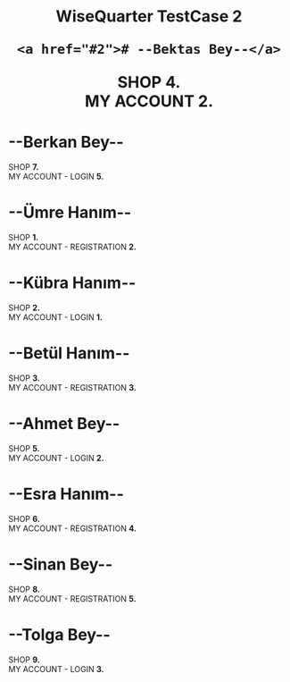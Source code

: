 <h1 align="center"> WiseQuarter TestCase 2


    <a href="#2"># --Bektas Bey--</a>
SHOP <strong>4.</strong> <br>
MY ACCOUNT <strong>2.</strong>


# --Berkan Bey--
SHOP <strong>7.</strong> <br>
MY ACCOUNT - LOGIN <strong>5.</strong>


# --Ümre Hanım--
SHOP <strong>1.</strong> <br>
MY ACCOUNT - REGISTRATION <strong>2.</strong>


# --Kübra Hanım--
SHOP <strong>2.</strong> <br>
MY ACCOUNT - LOGIN <strong>1.</strong>


# --Betül Hanım--
SHOP <strong>3.</strong> <br>
MY ACCOUNT - REGISTRATION <strong>3.</strong>


# --Ahmet Bey--
SHOP <strong>5.</strong> <br>
MY ACCOUNT - LOGIN <strong>2.</strong>


# --Esra Hanım--
SHOP <strong>6.</strong> <br>
MY ACCOUNT - REGISTRATION <strong>4.</strong>


# --Sinan Bey--
SHOP <strong>8.</strong><br>
MY ACCOUNT - REGISTRATION <strong>5.</strong>


# --Tolga Bey--
SHOP <strong>9.</strong>  <br>
MY ACCOUNT - LOGIN <strong>3.</strong>


</h1>




